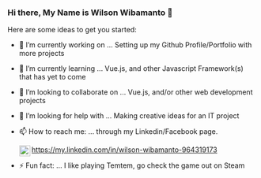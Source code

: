 ### Hi there, My Name is Wilson Wibamanto 👋
    
    

Here are some ideas to get you started:

- 🔭 I’m currently working on ... Setting up my Github Profile/Portfolio with more projects
- 🌱 I’m currently learning ... Vue.js, and other Javascript Framework(s) that has yet to come
- 👯 I’m looking to collaborate on ... Vue.js, and/or other web development projects
- 🤔 I’m looking for help with ... Making creative ideas for an IT project
- 📫 How to reach me: ... through my Linkedin/Facebook page.

    <img align="left" alt="Wilson Wibamanto | LinkedIn" width="22px" src="https://commons.wikimedia.org/wiki/File:Linkedin_circle.svg" /> https://my.linkedin.com/in/wilson-wibamanto-964319173

- ⚡ Fun fact: ... I like playing Temtem, go check the game out on Steam

